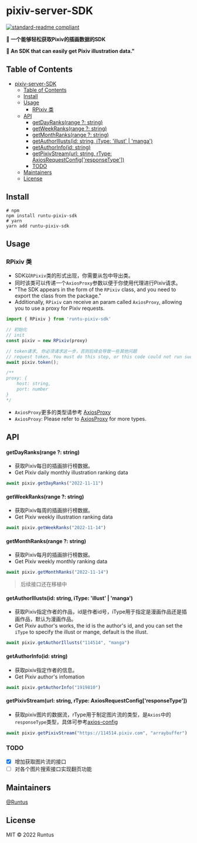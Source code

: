 # pixiv-server-SDK

[![standard-readme compliant](https://img.shields.io/badge/standard--readme-OK-green.svg?style=flat-square)](https://github.com/RichardLitt/standard-readme)

**🌟 一个能够轻松获取Pixiv的插画数据的SDK**

**🌟 An SDK that can easily get Pixiv illustration data."**




## Table of Contents

- [pixiv-server-SDK](#pixiv-server-sdk)
  - [Table of Contents](#table-of-contents)
  - [Install](#install)
  - [Usage](#usage)
    - [RPixiv 类](#rpixiv-类)
  - [API](#api)
      - [getDayRanks(range ?: string)](#getdayranksrange--string)
      - [getWeekRanks(range ?: string)](#getweekranksrange--string)
      - [getMonthRanks(range ?: string)](#getmonthranksrange--string)
      - [getAuthorIllusts(id: string, iType: 'illust' | 'manga')](#getauthorillustsid-string-itype-illust--manga)
      - [getAuthorInfo(id: string)](#getauthorinfoid-string)
      - [getPixivStream(url: string, rType: AxiosRequestConfig\['responseType'\])](#getpixivstreamurl-string-rtype-axiosrequestconfigresponsetype)
    - [TODO](#todo)
  - [Maintainers](#maintainers)
  - [License](#license)

## Install

```shell
# npm
npm install runtu-pixiv-sdk
# yarn
yarn add runtu-pixiv-sdk

```

## Usage

### RPixiv 类

* SDK以`RPixiv`类的形式出现，你需要从包中导出类。
* 同时该类可以传递一个`AxiosProxy`参数以便于你使用代理进行Pixiv请求。
* "The SDK appears in the form of the `RPixiv` class, and you need to export the class from the package."
* Additionally, `RPixiv` can receive an param called `AxiosProxy`, allowing you to use a proxy for Pixiv requests.
```typescript
import { RPixiv } from 'runtu-pixiv-sdk'

// 初始化
// init
const pixiv = new RPixiv(proxy)

// token请求, 你必须请求这一步，否则后续会导致一些其他问题
// request token, You must do this step, or this code could not run successfully.
await pixiv.token();

/**
proxy: {
	host: string,
	port: number
}
*/
```

* `AxiosProxy`更多的类型请参考 [AxiosProxy](http://www.axios-js.com/zh-cn/docs/#axios-options-url-config-1)
* `AxiosProxy`: Please refer to [AxiosProxy](http://www.axios-js.com/zh-cn/docs/#axios-options-url-config-1) for more types.



## API
#### getDayRanks(range ?: string)
* 获取Pixiv每日的插画排行榜数据。
* Get Pixiv daily monthly illustration ranking data

```typescript
await pixiv.getDayRanks("2022-11-11")
```

#### getWeekRanks(range ?: string)
* 获取Pixiv每周的插画排行榜数据。
* Get Pixiv weekly illustration ranking data

````typescript
await pixiv.getWeekRanks("2022-11-14")
````



#### getMonthRanks(range ?: string)
* 获取Pixiv每月的插画排行榜数据。
* Get Pixiv weekly monthly ranking data

```typescript
await pixiv.getMonthRanks("2022-11-14")
```

> 后续接口还在移植中

#### getAuthorIllusts(id: string, iType: 'illust' | 'manga')
* 获取Pixiv指定作者的作品，id是作者id号，iType用于指定是漫画作品还是插画作品，默认为漫画作品。
* Get Pixiv author's works, the id is the author's id, and you can set the `iType` to specify the illust or mange, default is the illust.
```typescript
await pixiv.getAuthorIllusts("114514", "manga")
```

#### getAuthorInfo(id: string)
* 获取pixiv指定作者的信息。
* Get Pixiv author's infomation
```ts
await pixiv.getAuthorInfo("1919810")
```

#### getPixivStream(url: string, rType: AxiosRequestConfig['responseType'])
* 获取pixiv图片的数据流，rType用于制定图片流的类型，是`Axios`中的`responseType`类型，具体可参考[axios-config](http://www.axios-js.com/zh-cn/docs/#axios-config)

```ts
await pixiv.getPixivStream("https://114514.pixiv.com", "arraybuffer")
```

### TODO
- [x] 增加获取图片流的接口
- [ ] 对各个图片搜索接口实现翻页功能

## Maintainers

[@Runtus](https://github.com/Runtus)

## License

MIT © 2022 Runtus
